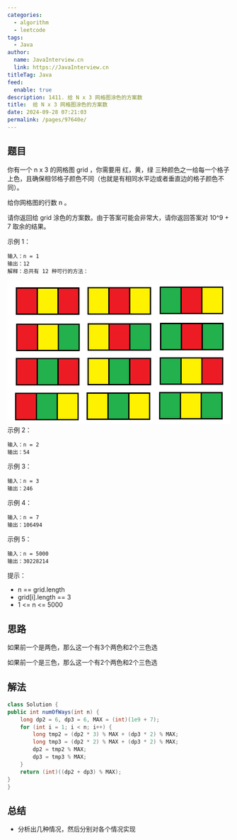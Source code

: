 ```yaml
---
categories: 
  - algorithm
  - leetcode
tags: 
  - Java
author: 
  name: JavaInterview.cn
  link: https://JavaInterview.cn
titleTag: Java
feed: 
  enable: true
description: 1411. 给 N x 3 网格图涂色的方案数
title:  给 N x 3 网格图涂色的方案数
date: 2024-09-28 07:21:03
permalink: /pages/97640e/
---
```


## 题目

你有一个 n x 3 的网格图 grid ，你需要用 红，黄，绿 三种颜色之一给每一个格子上色，且确保相邻格子颜色不同（也就是有相同水平边或者垂直边的格子颜色不同）。

给你网格图的行数 n 。

请你返回给 grid 涂色的方案数。由于答案可能会非常大，请你返回答案对 10^9 + 7 取余的结果。



示例 1：

    输入：n = 1
    输出：12
    解释：总共有 12 种可行的方法：
![1411e1.png](../../../media/pictures/leetcode/1411e1.png)
示例 2：

    输入：n = 2
    输出：54
示例 3：

    输入：n = 3
    输出：246
示例 4：

    输入：n = 7
    输出：106494
示例 5：

    输入：n = 5000
    输出：30228214


提示：

* n == grid.length
* grid[i].length == 3
* 1 <= n <= 5000

## 思路

如果前一个是两色，那么这一个有3个两色和2个三色选

如果前一个是三色，那么这一个有2个两色和2个三色选

## 解法
```java
class Solution {
public int numOfWays(int n) {
    long dp2 = 6, dp3 = 6, MAX = (int)(1e9 + 7);
    for (int i = 1; i < n; i++) {
        long tmp2 = (dp2 * 3) % MAX + (dp3 * 2) % MAX;
        long tmp3 = (dp2 * 2) % MAX + (dp3 * 2) % MAX;
        dp2 = tmp2 % MAX;
        dp3 = tmp3 % MAX;
    }
    return (int)((dp2 + dp3) % MAX);
}
}
```

## 总结

- 分析出几种情况，然后分别对各个情况实现 
